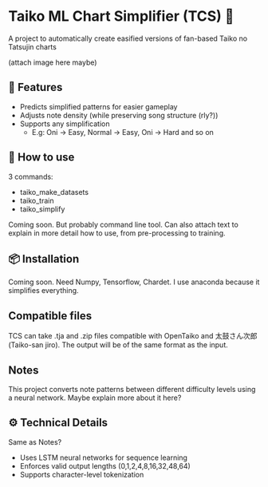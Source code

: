 # Taiko ML Chart Simplifier (TCS) 🥁

A project to automatically create easified versions of fan-based Taiko no Tatsujin charts

(attach image here maybe)

## 🚀 Features

- Predicts simplified patterns for easier gameplay
- Adjusts note density (while preserving song structure (rly?))
- Supports any simplification
  - E.g: Oni -> Easy, Normal -> Easy, Oni -> Hard and so on

## 🤔 How to use

3 commands:
- taiko_make_datasets
- taiko_train
- taiko_simplify

Coming soon. But probably command line tool. Can also attach text to explain in more detail how to use, from pre-processing to training.

## 📦 Installation

Coming soon. Need Numpy, Tensorflow, Chardet. I use anaconda because it simplifies everything.

## Compatible files

TCS can take .tja and .zip files compatible with OpenTaiko and 太鼓さん次郎 (Taiko-san jiro). The output will be of the same format as the input.

## Notes

This project converts note patterns between different difficulty levels using a neural network. Maybe explain more about it here?

## ⚙️ Technical Details
Same as Notes?
- Uses LSTM neural networks for sequence learning
- Enforces valid output lengths (0,1,2,4,8,16,32,48,64)
- Supports character-level tokenization
